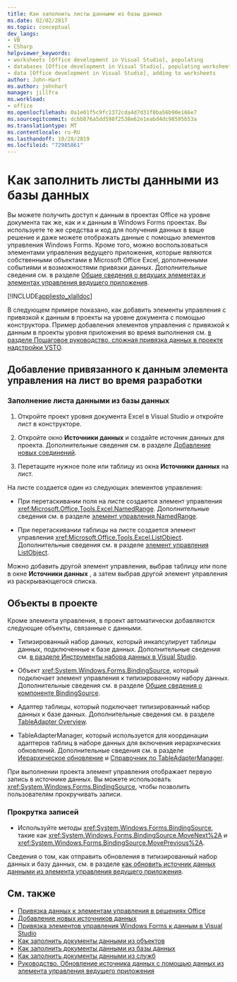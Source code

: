 ```yaml
---
title: Как заполнить листы данными из базы данных
ms.date: 02/02/2017
ms.topic: conceptual
dev_langs:
- VB
- CSharp
helpviewer_keywords:
- worksheets [Office development in Visual Studio], populating
- databases [Office development in Visual Studio], populating worksheets
- data [Office development in Visual Studio], adding to worksheets
author: John-Hart
ms.author: johnhart
manager: jillfra
ms.workload:
- office
ms.openlocfilehash: 0a1e01f5c9fc1372cda4d7d31f8ba56b90e166e7
ms.sourcegitcommit: dcbb876a5dd598f2538e62e1eabd4dc98595b53a
ms.translationtype: MT
ms.contentlocale: ru-RU
ms.lasthandoff: 10/28/2019
ms.locfileid: "72985861"
---
```

# <a name="how-to-populate-worksheets-with-data-from-a-database"></a>Как заполнить листы данными из базы данных

Вы можете получить доступ к данным в проектах Office на уровне документа так же, как и к данным в Windows Forms проектах. Вы используете те же средства и код для получения данных в ваше решение и даже можете отображать данные с помощью элементов управления Windows Forms. Кроме того, можно воспользоваться элементами управления ведущего приложения, которые являются собственными объектами в Microsoft Office Excel, дополненными событиями и возможностями привязки данных. Дополнительные сведения см. в разделе [Общие сведения о ведущих элементах и элементах управления ведущего приложения](../vsto/host-items-and-host-controls-overview.md).

[!INCLUDE[appliesto_xlalldoc](../vsto/includes/appliesto-xlalldoc-md.md)]

В следующем примере показано, как добавить элементы управления с привязкой к данным в проекты на уровне документа с помощью конструктора. Пример добавления элементов управления с привязкой к данным в проекты уровня приложения во время выполнения см. [в разделе Пошаговое руководство. сложная привязка данных в проекте надстройки VSTO](../vsto/walkthrough-complex-data-binding-in-vsto-add-in-project.md).

## <a name="add-a-data-bound-control-to-a-worksheet-at-design-time"></a>Добавление привязанного к данным элемента управления на лист во время разработки

### <a name="to-populate-a-worksheet-with-data-from-a-database"></a>Заполнение листа данными из базы данных

1. Откройте проект уровня документа Excel в Visual Studio и откройте лист в конструкторе.

2. Откройте окно **Источники данных** и создайте источник данных для проекта. Дополнительные сведения см. в разделе [Добавление новых соединений](../data-tools/add-new-connections.md).

3. Перетащите нужное поле или таблицу из окна **Источники данных** на лист.

На листе создается один из следующих элементов управления:

- При перетаскивании поля на листе создается элемент управления <xref:Microsoft.Office.Tools.Excel.NamedRange>. Дополнительные сведения см. в разделе [элемент управления NamedRange](../vsto/namedrange-control.md).

- При перетаскивании таблицы на листе создается элемент управления <xref:Microsoft.Office.Tools.Excel.ListObject>. Дополнительные сведения см. в разделе [элемент управления ListObject](../vsto/listobject-control.md).

Можно добавить другой элемент управления, выбрав таблицу или поле в окне **Источники данных** , а затем выбрав другой элемент управления из раскрывающегося списка.

## <a name="objects-in-the-project"></a>Объекты в проекте

Кроме элемента управления, в проект автоматически добавляются следующие объекты, связанные с данными.

- Типизированный набор данных, который инкапсулирует таблицы данных, подключенные к базе данных. Дополнительные сведения см. [в разделе Инструменты набора данных в Visual Studio](../data-tools/dataset-tools-in-visual-studio.md).

- Объект <xref:System.Windows.Forms.BindingSource>, который подключает элемент управления к типизированному набору данных. Дополнительные сведения см. в разделе [Общие сведения о компоненте BindingSource](/dotnet/framework/winforms/controls/bindingsource-component-overview).

- Адаптер таблицы, который подключает типизированный набор данных к базе данных. Дополнительные сведения см. в разделе [TableAdapter Overview](../data-tools/fill-datasets-by-using-tableadapters.md#tableadapter-overview).

- TableAdapterManager, который используется для координации адаптеров таблиц в наборе данных для включения иерархических обновлений. Дополнительные сведения см. в разделе [Иерархическое обновление](../data-tools/hierarchical-update.md) и [Справочник по TableAdapterManager](../data-tools/fill-datasets-by-using-tableadapters.md#tableadaptermanager-reference).

При выполнении проекта элемент управления отображает первую запись в источнике данных. Вы можете использовать <xref:System.Windows.Forms.BindingSource>, чтобы позволить пользователям прокручивать записи.

### <a name="to-scroll-through-the-records"></a>Прокрутка записей

- Используйте методы <xref:System.Windows.Forms.BindingSource>, такие как <xref:System.Windows.Forms.BindingSource.MoveNext%2A> и <xref:System.Windows.Forms.BindingSource.MovePrevious%2A>.

Сведения о том, как отправить обновления в типизированный набор данных и базу данных, см. в разделе [как обновить источник данных данными из элемента управления ведущего приложения](../vsto/how-to-update-a-data-source-with-data-from-a-host-control.md).

## <a name="see-also"></a>См. также

- [Привязка данных к элементам управления в решениях Office](../vsto/binding-data-to-controls-in-office-solutions.md)
- [Добавление новых источников данных](../data-tools/add-new-data-sources.md)
- [Привязка элементов управления Windows Forms к данным в Visual Studio](../data-tools/bind-windows-forms-controls-to-data-in-visual-studio.md)
- [Как заполнить документы данными из объектов](../vsto/how-to-populate-documents-with-data-from-objects.md)
- [Как заполнить документы данными из базы данных](../vsto/how-to-populate-documents-with-data-from-a-database.md)
- [Как заполнить документы данными из служб](../vsto/how-to-populate-documents-with-data-from-services.md)
- [Руководство. Обновление источника данных с помощью данных из элемента управления ведущего приложения](../vsto/how-to-update-a-data-source-with-data-from-a-host-control.md)